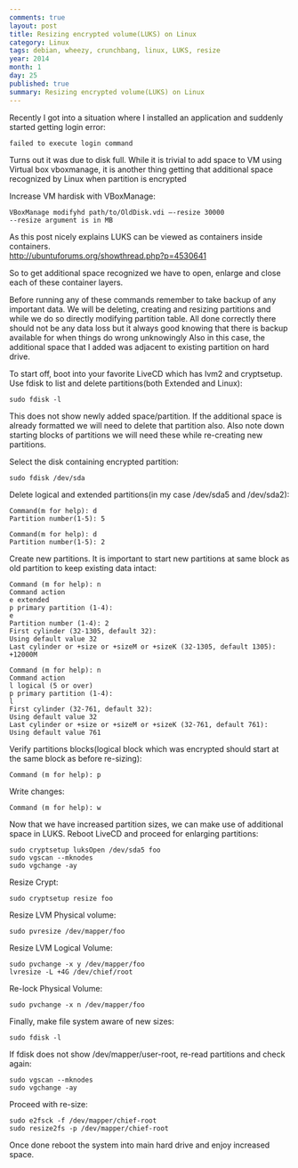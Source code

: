 ```yaml
---
comments: true
layout: post
title: Resizing encrypted volume(LUKS) on Linux
category: Linux
tags: debian, wheezy, crunchbang, linux, LUKS, resize
year: 2014
month: 1
day: 25
published: true
summary: Resizing encrypted volume(LUKS) on Linux
---
```

Recently I got into a situation where I installed an application and suddenly started getting login error:   

    failed to execute login command

Turns out it was due to disk full. While it is trivial to add space to VM using Virtual box vboxmanage, it is another thing getting that additional space recognized by Linux when partition is encrypted
<!-- more start -->
Increase VM hardisk with VBoxManage:
    
    VBoxManage modifyhd path/to/OldDisk.vdi –-resize 30000
    --resize argument is in MB

As this post nicely explains LUKS can be viewed as containers inside containers.     
<a href="http://ubuntuforums.org/showthread.php?p=4530641" target="_blank" >http://ubuntuforums.org/showthread.php?p=4530641 </a>

So to get additional space recognized we have to open, enlarge and close each  of these container layers.

Before running any of these commands remember to take backup of any important data. We will be deleting, creating and resizing partitions and while we do so directly modifying partition table. All done correctly there should not be any data loss but it always good knowing that there is backup available for when things do wrong unknowingly
Also in this case, the additional space that I added was adjacent to existing partition on hard drive.

To start off, boot into your favorite LiveCD which has lvm2 and cryptsetup.
Use fdisk to list and delete partitions(both Extended and Linux):
    
    sudo fdisk -l

This does not show newly added space/partition. If the additional space is already formatted we will need to delete that partition also.
Also note  down starting blocks of partitions we will need these while re-creating new partitions.

Select the disk containing encrypted partition:
    
    sudo fdisk /dev/sda

Delete logical and extended partitions(in my case /dev/sda5 and /dev/sda2):
    
    Command(m for help): d
    Partition number(1-5): 5
    
    Command(m for help): d
    Partition number(1-5): 2


Create new partitions. It is important to start new partitions at same block as old partition to keep existing data intact:
     
    Command (m for help): n
    Command action
    e extended
    p primary partition (1-4): 
    e
    Partition number (1-4): 2
    First cylinder (32-1305, default 32):
    Using default value 32
    Last cylinder or +size or +sizeM or +sizeK (32-1305, default 1305): +12000M
    
    Command (m for help): n
    Command action
    l logical (5 or over)
    p primary partition (1-4):
    l
    First cylinder (32-761, default 32):
    Using default value 32
    Last cylinder or +size or +sizeM or +sizeK (32-761, default 761):
    Using default value 761

Verify partitions blocks(logical block which was encrypted should start at the same block as before re-sizing):

    Command (m for help): p

Write changes:

    Command (m for help): w

Now that we have increased partition sizes, we can make use of additional space in LUKS.
Reboot LiveCD and proceed for enlarging partitions:
    
    sudo cryptsetup luksOpen /dev/sda5 foo
    sudo vgscan --mknodes
    sudo vgchange -ay

Resize Crypt:

    sudo cryptsetup resize foo

Resize LVM Physical volume:

    sudo pvresize /dev/mapper/foo

Resize LVM Logical Volume:

    sudo pvchange -x y /dev/mapper/foo
    lvresize -L +4G /dev/chief/root

Re-lock Physical Volume:

    sudo pvchange -x n /dev/mapper/foo

Finally, make file system aware of new sizes:

    sudo fdisk -l

If fdisk does not show /dev/mapper/user-root, re-read partitions and check again:

    sudo vgscan --mknodes
    sudo vgchange -ay

Proceed with re-size:

    sudo e2fsck -f /dev/mapper/chief-root
    sudo resize2fs -p /dev/mapper/chief-root


Once done reboot the system into main hard drive and enjoy increased space.

<!-- more end -->




